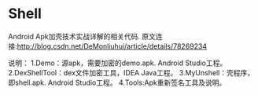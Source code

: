 # Shell

Android Apk加壳技术实战详解的相关代码.
原文连接:<http://blog.csdn.net/DeMonliuhui/article/details/78269234>

说明：
1.Demo：源apk，需要加密的demo.apk. Android Studio工程。 
2.DexShellTool：dex文件加密工具，IDEA Java工程。
3.MyUnshell：壳程序，即shell.apk. Android Studio工程。
4.Tools:Apk重新签名工具及说明。


